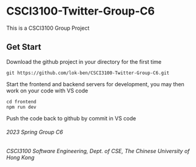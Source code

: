# CSCI3100-Twitter-Group-C6

This is a CSCI3100 Group Project

## Get Start

Download the github project in your directory for the first time
```
git https://github.com/lok-ben/CSCI3100-Twitter-Group-C6.git
```
Start the frontend and backend servers for development, you may then work on your code with VS code
```
cd frontend
npm run dev
```
Push the code back to github by commit in VS code

###### 2023 Spring Group C6

###### CSCI3100 Software Engineering, Dept. of CSE, The Chinese University of Hong Kong
